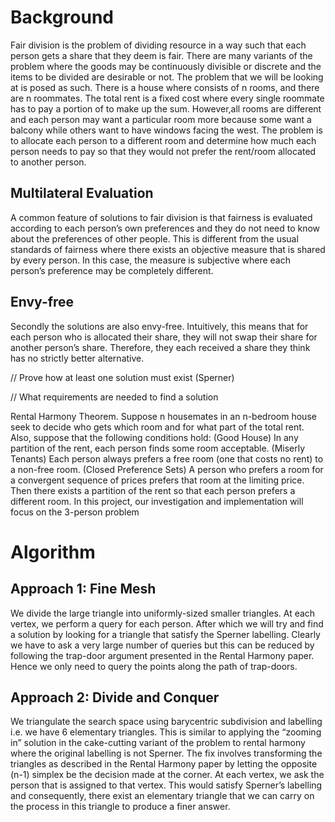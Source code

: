 Background
===
Fair division is the problem of dividing resource in a way such that each person gets a share that they deem is fair. There are many variants of the problem where the goods may be continuously divisible or discrete and the items to be divided are desirable or not.
The problem that we will be looking at is posed as such. There is a house where consists of n rooms, and there are n roommates. The total rent is a fixed cost where every single roommate has to pay a portion of to make up the sum. However,all rooms are different and each person may want a particular room more because some want a balcony while others want to have windows facing the west. 
The problem is to allocate each person to a different room and determine how much each person needs to pay so that they would not prefer the rent/room allocated to another person.

Multilateral Evaluation
---
A common feature of solutions to fair division is that fairness is evaluated according to each person’s own preferences and they do not need to know about the preferences of other people. This is different from the usual standards of fairness where there exists an objective measure that is shared by every person. In this case, the measure is subjective where each person’s preference may be completely different.

Envy-free
---
Secondly the solutions are also envy-free. Intuitively, this means that for each person who is allocated their share, they will not swap their share for another person’s share. Therefore, they each received a share they think has no strictly better alternative.

// Prove how at least one solution must exist (Sperner)

// What requirements are needed to find a solution

Rental Harmony Theorem. Suppose n housemates in an n-bedroom house seek to decide who gets which room and for what part of the total rent. Also, suppose that the following conditions hold:
(Good House) In any partition of the rent, each person finds some room acceptable.
(Miserly Tenants) Each person always prefers a free room (one that costs no rent) to a non-free room.
(Closed Preference Sets) A person who prefers a room for a convergent sequence of prices prefers that room at the limiting price.
Then there exists a partition of the rent so that each person prefers a different room.
In this project, our investigation and implementation will focus on the 3-person problem

Algorithm
===
Approach 1: Fine Mesh
---
We divide the large triangle into uniformly-sized smaller triangles. At each vertex, we perform a query for each person. After which we will try and find a solution by looking for a triangle that satisfy the Sperner labelling.
Clearly we have to ask a very large number of queries but this can be reduced by following the trap-door argument presented in the Rental Harmony paper. Hence we only need to query the points along the path of trap-doors.

Approach 2: Divide and Conquer
---
We triangulate the search space using barycentric subdivision and labelling i.e. we have 6 elementary triangles. This is similar to applying the “zooming in” solution in the cake-cutting variant of the problem to rental harmony where the original labelling is not Sperner. The fix involves transforming the triangles as described in the Rental Harmony paper by letting the opposite (n-1) simplex be the decision made at the corner.
At each vertex, we ask the person that is assigned to that vertex. This would satisfy Sperner’s labelling and consequently, there exist an elementary triangle that we can carry on the process in this triangle to produce a finer answer.
